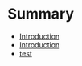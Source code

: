 # Summary

* [Introduction](README.md)
* [Introduction](ch1_introduction/ch1.md)
* [test](test.md)


